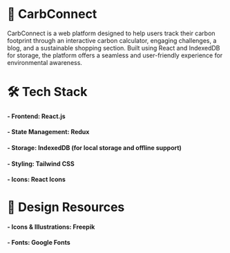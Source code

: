 # 🌱 CarbConnect

CarbConnect is a web platform designed to help users track their carbon footprint through an interactive carbon calculator, engaging challenges, a blog, and a sustainable shopping section. Built using React and IndexedDB for storage, the platform offers a seamless and user-friendly experience for environmental awareness.

# 🛠 Tech Stack

#### - Frontend: React.js
#### - State Management: Redux
#### - Storage: IndexedDB (for local storage and offline support)
#### - Styling: Tailwind CSS
#### - Icons: React Icons

# 🎨 Design Resources

#### - Icons & Illustrations: Freepik
#### - Fonts: Google Fonts